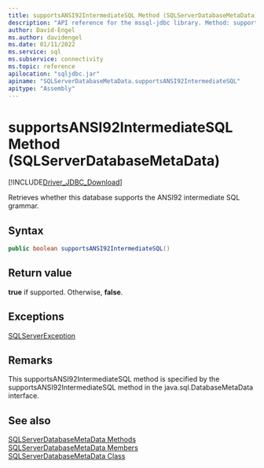 ```yaml
---
title: supportsANSI92IntermediateSQL Method (SQLServerDatabaseMetaData)
description: "API reference for the mssql-jdbc library. Method: supportsANSI92IntermediateSQL (SQLServerDatabaseMetaData)"
author: David-Engel
ms.author: davidengel
ms.date: 01/11/2022
ms.service: sql
ms.subservice: connectivity
ms.topic: reference
apilocation: "sqljdbc.jar"
apiname: "SQLServerDatabaseMetaData.supportsANSI92IntermediateSQL"
apitype: "Assembly"
---
```

# supportsANSI92IntermediateSQL Method (SQLServerDatabaseMetaData)

[!INCLUDE[Driver_JDBC_Download](../../../includes/driver_jdbc_download.md)]

Retrieves whether this database supports the ANSI92 intermediate SQL grammar.

## Syntax

```java
public boolean supportsANSI92IntermediateSQL()
```

## Return value

 **true** if supported. Otherwise, **false**.

## Exceptions

[SQLServerException](sqlserverexception-class.md)

## Remarks

This supportsANSI92IntermediateSQL method is specified by the supportsANSI92IntermediateSQL method in the java.sql.DatabaseMetaData interface.

## See also

[SQLServerDatabaseMetaData Methods](sqlserverdatabasemetadata-methods.md)  
[SQLServerDatabaseMetaData Members](sqlserverdatabasemetadata-members.md)  
[SQLServerDatabaseMetaData Class](sqlserverdatabasemetadata-class.md)
